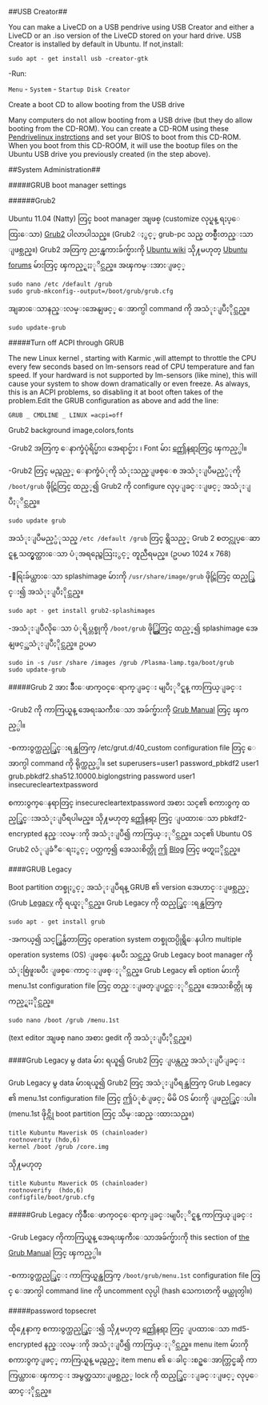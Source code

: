 ##USB Creator##

You can make a LiveCD on a USB pendrive using USB Creator and either a LiveCD or an .iso
version of the LiveCD stored on your hard drive. USB Creator is installed by default in Ubuntu.
If not,install:

	sudo apt - get install usb -creator-gtk

-Run:

`Menu` - `System` - `Startup Disk Creator`

Create a boot CD to allow booting from the USB drive

Many computers do not allow booting from a USB drive (but they do allow booting from the
CD-ROM). You can create a CD-ROM using these [Pendrivelinux instrctions](http://www.pendrivelinux.com/make-a-usb-boot-cd-for-ubuntu-9-10/)  and set your BIOS to boot from this CD-ROM. When you boot from this CD-ROOM, it will use the bootup files on the Ubuntu USB drive you previously created (in the step above).


##System Administration##

#####GRUB boot manager settings

######Grub2

Ubuntu 11.04 (Natty) တြင္ boot manager အျဖစ္ (customize လုပ္ရန္ ရႈပ္ေထြးေသာ) [Grub2](http://www.gnu.org/software/grub/maunal/grub.html) ပါလာပါသည္။ (Grub2 ႏွင့္ grub-pc သည္ 
တစ္မ်ဳိးတည္းသာ ျဖစ္သည္။) Grub2 အတြက္ ညႊန္ၾကားခ်က္မ်ားကို [Ubuntu wiki](http://wiki.ubuntu.com/Grub2) သို႔မဟုတ္ [Ubuntu forums](http://ubuntuforums.org/showthread.php?t=1195275) မ်ားတြင္ ၾကည့္ရႈႏုိင္သည္။ အၾကမ္းအားျဖင့္

	sudo nano /etc /default /grub
	sudo grub-mkconfig--output=/boot/grub/grub.cfg


အျခားေသာနည္းလမ္းအေနျဖင့္ ေအာက္ပါ command ကို အသံုးျပဳႏိုင္သည္။

	sudo update-grub


#####Turn off ACPI through GRUB

The new Linux kernel , starting with Karmic ,will attempt to throttle the CPU every few seconds
based on lm-sensors read of CPU temperature and fan speed. If your hardward is not supported
by lm-sensors (like mine), this will cause your system to show down dramatically or even freeze.
As always, this is an ACPI problems, so disabling it at boot often takes of the problem.Edit
the GRUB configuration as above and add the line:

	GRUB _ CMDLINE _ LINUX =acpi=off


Grub2 background image,colors,fonts

-Grub2 အတြက္ ေနာက္ခံပုံရိပ္မ်ား၊ အေရာင္မ်ား ၊ Font မ်ား [ဤေနရာတြင္](http://ubuntuforums.org/showthread.php?p=10720685#post10720685) ၾကည့္ပါ။

-Grub2 တြင္ မည္သည့္ ေနာက္ခံပံုကို သံုးသည္ျဖစ္ေစ အသံုးျပဳမည့္ပံုကို `/boot/grub` ဖိုင္တြဲတြင္ ထည့္၍ Grub2 ကို configure လုပ္ျခင္းျဖင့္ အသံုးျပဳႏုိင္သည္။

	sudo update grub

အသံုးျပဳမည့္ပံုသည္ `/etc /default /grub` တြင္ ရွိသည့္ Grub 2 စတင္လုပ္ေဆာင္ရန္ သတ္မွတ္ထားေသာ
ပံုအရည္အေသြးႏွင့္ တူညီရမည္။ (ဥပမာ 1024 x 768)

-ေရြးခ်ယ္ထားေသာ splashimage မ်ားကို `/usr/share/image/grub` ဖိုင္တြဲတြင္ ထည့္သြင္း၍ 
  အသံုးျပဳႏိုင္သည္။

	sudo apt - get install grub2-splashimages

-အသံုးျပဳလိုေသာ ပံုရိပ္တစ္ခုကို `/boot/grub` ဖို္င္တြဲတြင္ ထည့္၍ splashimage အေနျဖင့္အသံုးျပဳႏိုင္သည္။ ဥပမာ

	sudo in -s /usr /share /images /grub /Plasma-lamp.tga/boot/grub
	sudo update-grub

#####Grub 2 အား ခ်ဳိးေဖာက္၀င္ေရာက္ျခင္း မျပဳႏုိင္ရန္ ကာကြယ္ျခင္း

-Grub2 ကို ကာကြယ္ရန္ အေရးႀကီးေသာ အခ်က္မ်ားကို [Grub Manual](http://www.gnu.org/software/grub/manual/grub.html#Security ) တြင္ ၾကည့္ပါ။

-စကား၀ွက္ထည့္သြင္းရန္အတြက္ /etc/grut.d/40_custom configuration file တြင္ ေအာက္ပါ command ကို ရိုက္ထည့္ပါ။
	set superusers=user1
	password_pbkdf2 user1 grub.pbkdf2.sha512.10000.biglongstring
	password user1 insecurecleartextpassword


စကား၀ွက္ေနရာတြင္ insecurecleartextpassword အစား သင္၏ စကား၀ွက္ ထည့္သြင္းအသံုးျပဳရပါမည္။
သို႔မဟုတ္ [ဤေနရာ](http://www.gnu.org/software/grub/manual/grub.html#Security) တြင္ ျပထားေသာ pbkdf2-encrypted နည္းလမ္းကို အသံုးျပဳ၍ ကာကြယ္ႏုိင္သည္။ သင္၏ Ubuntu OS Grub2 လံုျခံဳေရးႏွင့္ ပတ္သက္၍ အေသးစိတ္ကို ဤ [Blog](http://www.panoet.com/set-grub-2-password-protection-149) တြင္ ဖတ္ရႈႏိုင္သည္။

####GRUB Legacy

Boot partition တစ္ခုႏွင့္ အသံုးျပဳရန္ GRUB ၏ version အေဟာင္းျဖစ္သည့္ (Grub [Legacy](http://www.gnu.org/software/grub/manual/legacy/grub.html) ကို ရယူႏုိင္သည္။ Grub Legacy ကို ထည့္သြင္းရန္အတြက္

	sudo apt - get install grub

-အကယ္၍ သင့္ကြန္ပ်ဴတာတြင္ operation system တစ္ခုထပ္ပိုရွိေနပါက multiple operation systems (OS) ျဖစ္ေနၿပီး သင္သည္ Grub Legacy boot manager ကို သံုးစြဲဖူးၿပီး ျဖစ္ေကာင္းျဖစ္ႏုိင္သည္။ Grub Legacy ၏ option မ်ားကို menu.1st configuration file တြင္ တည္းျဖတ္ျပင္ဆင္ႏုိင္သည္။ အေသးစိတ္ကို ၾကည့္ရႈႏိုင္သည္။

	sudo nano /boot /grub /menu.1st

(text editor အျဖစ္ nano အစား gedit ကို အသံုးျပဳႏိုင္သည္။)

####Grub Legacy မွ data မ်ား ရယူ၍ Grub2 တြင္ ျပန္လည္ အသံုးျပဳျခင္း

Grub Legacy မွ data မ်ားရယူ၍ Grub2 တြင္ အသံုးျပဳရန္အတြက္ Grub Legacy ၏ menu.1st configuration file တြင္ ဤပံုစံျဖင့္ မိမိ OS မ်ားကို ျဖည့္သြင္းပါ။ (menu.1st ဖိုင္ကို boot partition တြင္ သိမ္းဆည္းထားသည္။)

	title Kubuntu Maverisk OS (chainloader)
	rootnoverity (hdo,6)
	kernel /boot /grub /core.img

သို႔မဟုတ္

	title Kubuntu Maverick OS (chainloader)
	rootnoverify  (hdo,6)
	configfile/boot/grub.cfg


#####Grub Legacy ကိုခ်ိဳးေဖာက္၀င္ေရာက္ျခင္းမျပဳႏုိင္ရန္ ကာကြယ္ျခင္း

-Grub Legacy ကိုကာကြယ္ရန္ အေရးၾကီးေသာအခ်က္မ်ားကို this section of [the Grub Manual](http://www.gnu.org/software/grub/manual/legacy/grub.htm#Security) တြင္ ၾကည့္ပါ။

-စကား၀ွက္ထည့္သြင္း ကာကြယ္ရန္အတြက္ `/boot/grub/menu.1st` configuration file တြင္ ေအာက္ပါ  command line ကို uncomment လုပ္ပါ (hash သေကၤတကို ဖယ္ထုတ္ပါ။)

#####password topsecret

ထို႔ေနာက္ စကား၀ွက္ထည့္သြင္း၍ သို႔မဟုတ္ [ဤေနရာ](http://www.gnu.org/software/grub/manual/legacy/grub.html1#Security ) တြင္ ျပထားေသာ md5-
encrypted နည္းလမ္းကို အသံုးျပဳ၍ ကာကြယ္ႏုိင္သည္။ menu item မ်ားကို စကား၀ွက္ျဖင့္ ကာကြယ္ရန္ မည္သည့္ item menu ၏ ေခါင္းစဥ္ေအာက္တြင္မဆို ကာကြယ္ထားေၾကာင္း အမွတ္အသားျဖစ္သည့္ lock ကို 
ထည့္သြင္းျခင္းျဖင့္ လုပ္ေဆာင္ႏိုင္သည္။

